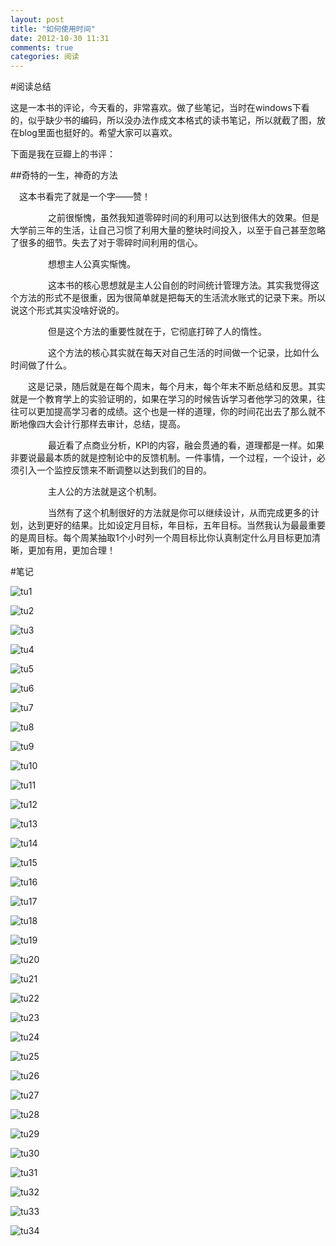 ```yaml
---
layout: post
title: "如何使用时间"
date: 2012-10-30 11:31
comments: true
categories: 阅读
---
```

#阅读总结

这是一本书的评论，今天看的，非常喜欢。做了些笔记，当时在windows下看的，似乎缺少书的编码，所以没办法作成文本格式的读书笔记，所以就截了图，放在blog里面也挺好的。希望大家可以喜欢。

下面是我在豆瓣上的书评：

<!--more-->

##奇特的一生，神奇的方法

　这本书看完了就是一个字——赞！ 

　　 
　　之前很惭愧，虽然我知道零碎时间的利用可以达到很伟大的效果。但是大学前三年的生活，让自己习惯了利用大量的整块时间投入，以至于自己甚至忽略了很多的细节。失去了对于零碎时间利用的信心。 

　　 
　　想想主人公真实惭愧。 

　　 
　　这本书的核心思想就是主人公自创的时间统计管理方法。其实我觉得这个方法的形式不是很重，因为很简单就是把每天的生活流水账式的记录下来。所以说这个形式其实没啥好说的。 

　　 
　　但是这个方法的重要性就在于，它彻底打碎了人的惰性。 

　　 
　　这个方法的核心其实就在每天对自己生活的时间做一个记录，比如什么时间做了什么。 

　　这是记录，随后就是在每个周末，每个月末，每个年末不断总结和反思。其实就是一个教育学上的实验证明的，如果在学习的时候告诉学习者他学习的效果，往往可以更加提高学习者的成绩。这个也是一样的道理，你的时间花出去了那么就不断地像四大会计行那样去审计，总结，提高。 

　　 
　　最近看了点商业分析，KPI的内容，融会贯通的看，道理都是一样。如果非要说最最本质的就是控制论中的反馈机制。一件事情，一个过程，一个设计，必须引入一个监控反馈来不断调整以达到我们的目的。
 
　　 
　　主人公的方法就是这个机制。 

　　 
　　当然有了这个机制很好的方法就是你可以继续设计，从而完成更多的计划，达到更好的结果。比如设定月目标，年目标，五年目标。当然我认为最最重要的是周目标。每个周某抽取1个小时列一个周目标比你认真制定什么月目标更加清晰，更加有用，更加合理！


#笔记

![tu1](/images/howtousetime/1.bmp) 

![tu2](/images/howtousetime/2.bmp) 

![tu3](/images/howtousetime/3.bmp) 

![tu4](/images/howtousetime/4.bmp) 

![tu5](/images/howtousetime/5.bmp) 

![tu6](/images/howtousetime/6.bmp) 

![tu7](/images/howtousetime/7.bmp) 

![tu8](/images/howtousetime/8.bmp) 

![tu9](/images/howtousetime/9.bmp) 

![tu10](/images/howtousetime/10.bmp) 

![tu11](/images/howtousetime/11.bmp) 

![tu12](/images/howtousetime/12.bmp) 

![tu13](/images/howtousetime/13.bmp) 

![tu14](/images/howtousetime/14.bmp) 

![tu15](/images/howtousetime/15.bmp) 

![tu16](/images/howtousetime/16.bmp) 

![tu17](/images/howtousetime/17.bmp) 

![tu18](/images/howtousetime/18.bmp) 

![tu19](/images/howtousetime/19.bmp) 

![tu20](/images/howtousetime/20.bmp) 

![tu21](/images/howtousetime/21.bmp) 

![tu22](/images/howtousetime/22.bmp) 

![tu23](/images/howtousetime/23.bmp) 

![tu24](/images/howtousetime/24.bmp) 

![tu25](/images/howtousetime/25.bmp) 

![tu26](/images/howtousetime/26.bmp) 

![tu27](/images/howtousetime/27.bmp) 

![tu28](/images/howtousetime/28.bmp) 

![tu29](/images/howtousetime/29.bmp) 

![tu30](/images/howtousetime/30.bmp) 

![tu31](/images/howtousetime/31.bmp) 

![tu32](/images/howtousetime/32.bmp) 

![tu33](/images/howtousetime/33.bmp) 

![tu34](/images/howtousetime/34.bmp) 






